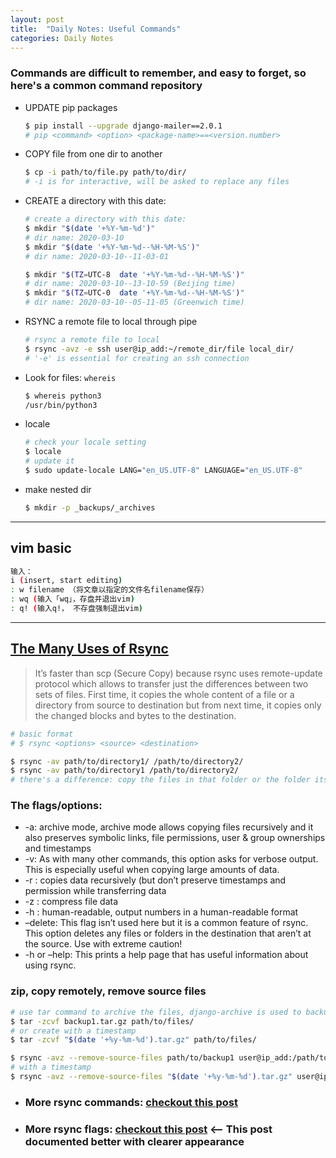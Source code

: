```yaml
---
layout: post
title:  "Daily Notes: Useful Commands"
categories: Daily Notes
---
```

### Commands are difficult to remember, and easy to forget, so here's a common command repository
* UPDATE pip packages
    ```bash
    $ pip install --upgrade django-mailer==2.0.1
    # pip <command> <option> <package-name>==<version.number>
    ```
* COPY file from one dir to another
    ```bash
    $ cp -i path/to/file.py path/to/dir/
    # -i is for interactive, will be asked to replace any files
    ```
* CREATE a directory with this date:
    ```bash
    # create a directory with this date:
    $ mkdir "$(date '+%Y-%m-%d')"
    # dir name: 2020-03-10
    $ mkdir "$(date '+%Y-%m-%d--%H-%M-%S')"
    # dir name: 2020-03-10--11-03-01

    $ mkdir "$(TZ=UTC-8  date '+%Y-%m-%d--%H-%M-%S')"
    # dir name: 2020-03-10--13-10-59 (Beijing time)
    $ mkdir "$(TZ=UTC-0  date '+%Y-%m-%d--%H-%M-%S')"
    # dir name: 2020-03-10--05-11-05 (Greenwich time)
    ```
* RSYNC a remote file to local through pipe
    ```bash
    # rsync a remote file to local
    $ rsync -avz -e ssh user@ip_add:~/remote_dir/file local_dir/
    # '-e' is essential for creating an ssh connection
    ```

* Look for files: `whereis` 
    ```bash
    $ whereis python3
    /usr/bin/python3
    ```

* locale
    ```bash
    # check your locale setting
    $ locale
    # update it
    $ sudo update-locale LANG="en_US.UTF-8" LANGUAGE="en_US.UTF-8"
    ```

* make nested dir
    ```bash
    $ mkdir -p _backups/_archives
    ```
--- 

## vim basic
```bash
输入：
i (insert, start editing)
: w filename （将文章以指定的文件名filename保存）
: wq (输入「wq」，存盘并退出vim)
: q! (输入q!， 不存盘强制退出vim)
```

---


## [The Many Uses of Rsync](https://mediatemple.net/blog/tips/many-uses-rsync/)
>It’s faster than scp (Secure Copy) because rsync uses remote-update protocol which allows to transfer just the differences between two sets of files. First time, it copies the whole content of a file or a directory from source to destination but from next time, it copies only the changed blocks and bytes to the destination.
```bash
# basic format
# $ rsync <options> <source> <destination>

$ rsync -av path/to/directory1/ /path/to/directory2/ 
$ rsync -av path/to/directory1 /path/to/directory2/ 
# there's a difference: copy the files in that folder or the folder itself
```
### **The flags/options**:
* -a: archive mode, archive mode allows copying files recursively and it also preserves symbolic links, file permissions, user & group ownerships and timestamps
* -v: As with many other commands, this option asks for verbose output. This is especially useful when copying large amounts of data.  
* -r : copies data recursively (but don’t preserve timestamps and permission while transferring data
* -z : compress file data
* -h : human-readable, output numbers in a human-readable format
* –delete: This flag isn’t used here but it is a common feature of rsync. This option deletes any files or folders in the destination that aren’t at the source. Use with extreme caution!
* -h or –help: This prints a help page that has useful information about using rsync.

### **zip, copy remotely, remove source files**
```bash
# use tar command to archive the files, django-archive is used to backup databases in my project
$ tar -zcvf backup1.tar.gz path/to/files/
# or create with a timestamp
$ tar -zcvf "$(date '+%y-%m-%d').tar.gz" path/to/files/

$ rsync -avz --remove-source-files path/to/backup1 user@ip_add:/path/to/backups/
# with a timestamp
$ rsync -avz --remove-source-files "$(date '+%y-%m-%d').tar.gz" user@ip_add:/path/to/backups/

```
* ### **More rsync commands: [checkout this post](https://www.tecmint.com/rsync-local-remote-file-synchronization-commands/)**
* ### **More rsync flags: [checkout this post](https://www.linuxtechi.com/rsync-command-examples-linux/)** <-- This post documented better with clearer appearance
